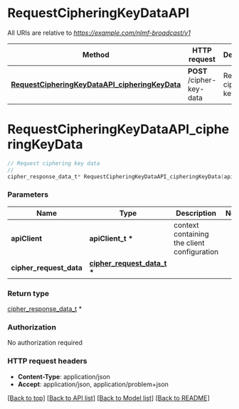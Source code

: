 # RequestCipheringKeyDataAPI

All URIs are relative to *https://example.com/nlmf-broadcast/v1*

Method | HTTP request | Description
------------- | ------------- | -------------
[**RequestCipheringKeyDataAPI_cipheringKeyData**](RequestCipheringKeyDataAPI.md#RequestCipheringKeyDataAPI_cipheringKeyData) | **POST** /cipher-key-data | Request ciphering key data


# **RequestCipheringKeyDataAPI_cipheringKeyData**
```c
// Request ciphering key data
//
cipher_response_data_t* RequestCipheringKeyDataAPI_cipheringKeyData(apiClient_t *apiClient, cipher_request_data_t * cipher_request_data);
```

### Parameters
Name | Type | Description  | Notes
------------- | ------------- | ------------- | -------------
**apiClient** | **apiClient_t \*** | context containing the client configuration |
**cipher_request_data** | **[cipher_request_data_t](cipher_request_data.md) \*** |  | 

### Return type

[cipher_response_data_t](cipher_response_data.md) *


### Authorization

No authorization required

### HTTP request headers

 - **Content-Type**: application/json
 - **Accept**: application/json, application/problem+json

[[Back to top]](#) [[Back to API list]](../README.md#documentation-for-api-endpoints) [[Back to Model list]](../README.md#documentation-for-models) [[Back to README]](../README.md)

